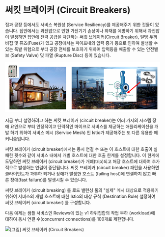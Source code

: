 # 써킷 브레이커 \(Circuit Breakers\)

집과 공장 등에서도 서비스 복원성 \(Service Resiliency\)를 제공해주기 위한 것들이 있습니다. 집안에서는 과전압으로 인한 가전기기 손상이나 화재를 예방하기 위해서 과전압이 발생하면 집안에 전력 공급을 차단하는 써킷 브레이커\(Circuit Breaker\), 일명 두꺼비집 및 퓨즈\(Fuse\)가 있고 공장에서는 파이프내의 압력 증가 등으로 인하여 발생할 수 있는 폭발 위험으로 부터 공장 전체를 보호하기 위하여 압력등을 배출할 수 있는 안전밸브 \(Safety Valve\) 및 파열 \(Rupture Disc\) 등이 있습니다.

![\(&#xC88C;\) &#xAC00;&#xC815;&#xB0B4;&#xC758; &#xC368;&#xD0B7; &#xBE0C;&#xB808;&#xC774;&#xCEE4;, \(&#xC6B0;\) &#xACF5;&#xC7A5;&#xB0B4;&#xC5D0; &#xC124;&#xCE58;&#xB418;&#xC5B4; &#xC788;&#xB294; &#xC548;&#xC804;&#xBC38;&#xBE0C; &#xBC0F; &#xD30C;&#xC5F4;&#xD310;](../.gitbook/assets/20200408_203529.png)

지금 부터 설명하려고 하는 써킷 브레이커 \(circuit breaker\)는 여러 가지의 시스템 장애 요인으로 부터 안정적이고 탄력적인 마이크로 서비스를 제공하는 애플리케이션을 개발 하기 위하여 서비스 메시 \(Service Mesh\) 인 Istio가 제공해주는 또 다른 유용한 메커니즘입니다.

써킷 브레이커 \(circuit breaker\)에서는 동시 연결 수 또는 이 호스트에 대한 호출이 실패한 횟수와 같이 서비스 내에서 개별 호스트에 대한 호출 한계를 설정합니다. 이 한계에 도달하면 써킷 브레이커 \(circuit breaker\)가 개폐\(trip\)되고 해당 호스트에 대하여 추가적으로 발생하는 연결이 중단됩니다. 써킷 브레이커 \(circuit breaker\) 패턴을 사용하면 클라이언트가 과부하 되거나 장애가 발생한 호스트 \(failing host\)에 연결하지 않고 빠른 장애\(fast failure\)를 발생시킬 수 있습니다.

써킷 브레이커 \(circuit breaking\) 를 로드 밸런싱 풀의 "실제" 메시 대상으로 적용하기 위하여 서비스의 개별 호스트에 대한 Istio의 대상 규칙 \(Destination Rule\) 설정하여 써킷 브레이커 \(circuit breaker\) 를 구성합니다.

다음 예제는 샘플 서비스인 Reviews에 있는 v1 하위집합의 작업 부하 \(workload\)에 대하여 동시 연결 수\(concurrent connections\)를 100개로 제한합니다.

![\[&#xADF8;&#xB9BC;\] &#xC368;&#xD0B7; &#xBE0C;&#xB808;&#xC774;&#xCEE4; \(Circuit Breakers\)](https://github.com/istiokrsg/istio_book_kr/tree/464b5afc6cefeeebdf188fe4182a4b8e17b46c4b/.gitbook/assets/circuit_breaker_ex.png)


